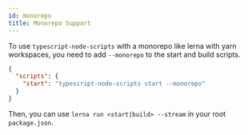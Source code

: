 ```yaml
---
id: monorepo
title: Monorepo Support
---
```


To use `typescript-node-scripts` with a monorepo like lerna with yarn workspaces, you need to add `--monorepo` to the start and build scripts.

```json
{
  "scripts": {
    "start": "typescript-node-scripts start --monorepo"
  }
}
```

Then, you can use `lerna run <start|build> --stream` in your root `package.json`.